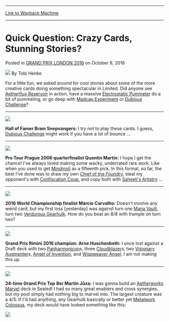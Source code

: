 
---
[Link to Wayback Machine](https://web.archive.org/web/20170414234156/http://magic.wizards.com/en/events/coverage/gplon16/quick-question-crazy-cards-stunning-stories-2016-10-09)

[_metadata_:author]:- "Tobi Henke"
[_metadata_:description]:- "For a little fun, we asked around for cool stories about some of the more creative cards doing something spectacular in Limited. Did anyone see [autocard]Aetherflux Reservoir[/autocard] in action, have a massive [autocard]Electrostatic Pummeler[/autocard] do a bit of pummeling, or go deep with [autocard]Madcap Experiment[/autocard] or [autocard]Dubious Challenge[/autocard]?&#13; &#13;"
[_metadata_:generator]:- "Drupal 7 (http://drupal.org)"
[_metadata_:node]:- "1082091"
[_metadata_:publish_date]:- "2016-10-09"
[_metadata_:source]:- "div-main-content"
[_metadata_:title]:- "Quick Question: Crazy Cards, Stunning Stories?"
[_metadata_:wayback_capture_timestamp]:- "2017-04-14 23:41:56"
[_metadata_:wayback_raw_url]:- "https://web.archive.org/web/20170414234156id_/http://magic.wizards.com/en/events/coverage/gplon16/quick-question-crazy-cards-stunning-stories-2016-10-09"
[_metadata_:wayback_url]:- "http://magic.wizards.com/en/events/coverage/gplon16/quick-question-crazy-cards-stunning-stories-2016-10-09"
---


Quick Question: Crazy Cards, Stunning Stories?
==============================================



 Posted in [GRAND PRIX LONDON 2016](/en/events/coverage/gplon16)
 on October 9, 2016 






![](https://media.magic.wizards.com/styles/auth_small/public/images/person/henke_author.jpg)
By Tobi Henke











For a little fun, we asked around for cool stories about some of the more creative cards doing something spectacular in Limited. Did anyone see [Aetherflux Reservoir](http://gatherer.wizards.com/Pages/Card/Details.aspx?name=Aetherflux+Reservoir) in action, have a massive [Electrostatic Pummeler](http://gatherer.wizards.com/Pages/Card/Details.aspx?name=Electrostatic+Pummeler) do a bit of pummeling, or go deep with [Madcap Experiment](http://gatherer.wizards.com/Pages/Card/Details.aspx?name=Madcap+Experiment) or [Dubious Challenge](http://gatherer.wizards.com/Pages/Card/Details.aspx?name=Dubious+Challenge)?




---

![](https://media.wizards.com/2016/events/gplon16/gplon16_qq_snepvangers.jpg)


**Hall of Famer Bram Snepvangers:** I try not to play these cards. I guess, [Dubious Challenge](http://gatherer.wizards.com/Pages/Card/Details.aspx?name=Dubious+Challenge) might work if you have a lot of bounce ...




---

![](https://media.wizards.com/2016/events/gplon16/gplon16_qq_martin.jpg)


**Pro Tour Prague 2006 quarterfinalist Quentin Martin:** I hope I get the chance! I've always loved making some wacky, underrated rare work. Like when you used to get [Mindmoil](http://gatherer.wizards.com/Pages/Card/Details.aspx?name=Mindmoil) as a fifteenth pick. In this format, so far, the best I've done was to draw my own [Chief of the Foundry](http://gatherer.wizards.com/Pages/Card/Details.aspx?name=Chief+of+the+Foundry), steal my opponent's with [Confiscation Coup](http://gatherer.wizards.com/Pages/Card/Details.aspx?name=Confiscation+Coup), and copy both with [Saheeli's Artistry](http://gatherer.wizards.com/Pages/Card/Details.aspx?name=Saheeli%27s+Artistry) ...




---

![](https://media.wizards.com/2016/events/gplon16/gplon16_qq_carvalho.jpg)


**2016 World Championship finalist Márcio Carvalho:** Doesn't involve any weird card, but my first loss [yesterday] was against turn one [Mana Vault](http://gatherer.wizards.com/Pages/Card/Details.aspx?name=Mana+Vault), turn two [Verdurous Gearhulk](http://gatherer.wizards.com/Pages/Card/Details.aspx?name=Verdurous+Gearhulk). How do you beat an 8/8 with trample on turn two?




---

![](https://media.wizards.com/2016/events/gplon16/gplon16_qq_huschenbeth.jpg)


**Grand Prix Rimini 2016 champion: Arne Huschenbeth:** I once lost against a Draft deck with two [Panharmonicon](http://gatherer.wizards.com/Pages/Card/Details.aspx?name=Panharmonicon)s, three [Cloudblazer](http://gatherer.wizards.com/Pages/Card/Details.aspx?name=Cloudblazer)s, two [Visionary Augmenter](http://gatherer.wizards.com/Pages/Card/Details.aspx?name=Visionary+Augmenter)s, [Angel of Invention](http://gatherer.wizards.com/Pages/Card/Details.aspx?name=Angel+of+Invention), and [Wispweaver Angel](http://gatherer.wizards.com/Pages/Card/Details.aspx?name=Wispweaver+Angel). I am not making this up.




---

![](https://media.wizards.com/2016/events/gplon16/gplon16_qq_juza.jpg)


**24-time Grand Prix Top 8er Martin Jůza:** I was gonna build an [Aetherworks Marvel](http://gatherer.wizards.com/Pages/Card/Details.aspx?name=Aetherworks+Marvel) deck in Sealed! I had so many great enablers and cross synergies, but my pool simply had nothing big to marvel into. The largest creature was a 4/5. If I'd had anything, any Gearhulk basically or better yet [Metalwork Colossus](http://gatherer.wizards.com/Pages/Card/Details.aspx?name=Metalwork+Colossus), my deck would have looked something like this:


![](https://media.wizards.com/2016/events/gplon16/qq_4.jpg)







